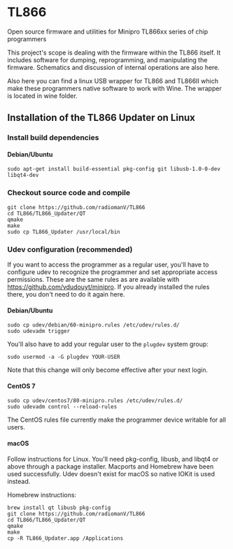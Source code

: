 # TL866
Open source firmware and utilities for Minipro TL866xx series of chip programmers

This project's scope is dealing with the firmware within the TL866 
itself.  It includes software for dumping, reprogramming, and 
manipulating the firmware.  Schematics and discussion of internal 
operations are also here.

Also here you can find a linux USB wrapper for TL866 and TL866II which make these programmers
native software to work with Wine. The wrapper is located in wine folder.  


## Installation of the TL866 Updater on Linux

### Install build dependencies

#### Debian/Ubuntu
```nohighlight
sudo apt-get install build-essential pkg-config git libusb-1.0-0-dev libqt4-dev
```

### Checkout source code and compile 
```nohighlight
git clone https://github.com/radiomanV/TL866
cd TL866/TL866_Updater/QT
qmake
make
sudo cp TL866_Updater /usr/local/bin
```

### Udev configuration (recommended)
If you want to access the programmer as a regular user, you'll have to 
configure udev to recognize the programmer and set appropriate access 
permissions.  These are the same rules as are available with 
https://github.com/vdudouyt/minipro.  If you already installed the rules 
there, you don't need to do it again here.

#### Debian/Ubuntu
```nohighlight
sudo cp udev/debian/60-minipro.rules /etc/udev/rules.d/
sudo udevadm trigger
```
You'll also have to add your regular user to the `plugdev` system
group:
```nohighlight
sudo usermod -a -G plugdev YOUR-USER
```
Note that this change will only become effective after your next
login.

#### CentOS 7
```nohighlight
sudo cp udev/centos7/80-minipro.rules /etc/udev/rules.d/
sudo udevadm control --reload-rules
```
The CentOS rules file currently make the programmer device writable for 
all users.

#### macOS

Follow instructions for Linux. You'll need pkg-config, libusb, and libqt4 or above through
a package installer. Macports and Homebrew have been used successfully. Udev doesn't
exist for macOS so native IOKit is used instead.

Homebrew instructions:

```nohighlight
brew install qt libusb pkg-config
git clone https://github.com/radiomanV/TL866
cd TL866/TL866_Updater/QT
qmake
make
cp -R TL866_Updater.app /Applications
```

